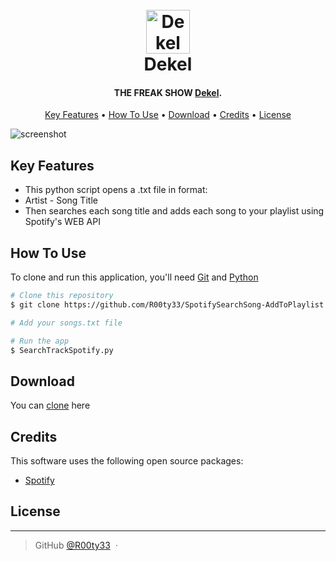 <h1 align="center">
  <br>
  <a href="https://www.twitch.tv/dekel"><img src="https://static-cdn.jtvnw.net/jtv_user_pictures/5da0041e-a950-4ec2-a199-58bdef2a21fc-profile_image-70x70.png" alt="Dekel" width="70"></a>
  <br>
  Dekel
  <br>
</h1>

<h4 align="center">THE FREAK SHOW <a href="https://www.twitch.tv/dekel" target="_blank">Dekel</a>.</h4>

<p align="center">
  <a href="#key-features">Key Features</a> •
  <a href="#how-to-use">How To Use</a> •
  <a href="#download">Download</a> •
  <a href="#credits">Credits</a> •
  <a href="#license">License</a>
</p>

![screenshot](https://raw.githubusercontent.com/amitmerchant1990/electron-markdownify/master/app/img/markdownify.gif)

## Key Features

* This python script opens a .txt file in format: 
* Artist - Song Title
* Then searches each song title and adds each song to your playlist using Spotify's WEB API

## How To Use

To clone and run this application, you'll need [Git](https://git-scm.com) and [Python](https://www.python.org/downloads/)

```bash
# Clone this repository
$ git clone https://github.com/R00ty33/SpotifySearchSong-AddToPlaylist.git

# Add your songs.txt file

# Run the app
$ SearchTrackSpotify.py
```


## Download

You can [clone](https://github.com/R00ty33/SpotifySearchSong-AddToPlaylist.git) here

## Credits

This software uses the following open source packages:

- [Spotify](https://developer.spotify.com/console/)


## License

---

> GitHub [@R00ty33](https://github.com/R00ty33) &nbsp;&middot;&nbsp;

